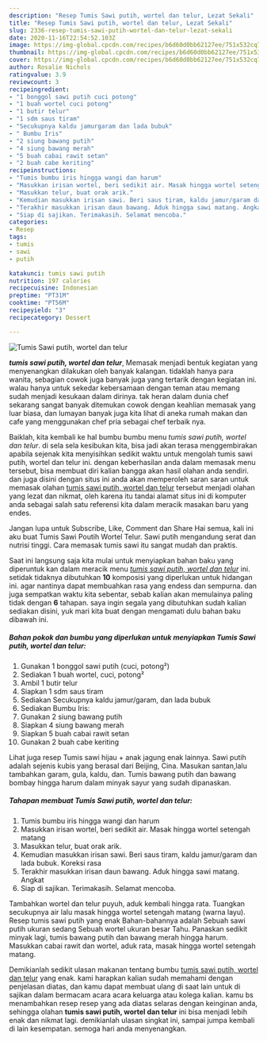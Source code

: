 ```yaml
---
description: "Resep Tumis Sawi putih, wortel dan telur, Lezat Sekali"
title: "Resep Tumis Sawi putih, wortel dan telur, Lezat Sekali"
slug: 2336-resep-tumis-sawi-putih-wortel-dan-telur-lezat-sekali
date: 2020-11-16T22:54:52.103Z
image: https://img-global.cpcdn.com/recipes/b6d60d0bb62127ee/751x532cq70/tumis-sawi-putih-wortel-dan-telur-foto-resep-utama.jpg
thumbnail: https://img-global.cpcdn.com/recipes/b6d60d0bb62127ee/751x532cq70/tumis-sawi-putih-wortel-dan-telur-foto-resep-utama.jpg
cover: https://img-global.cpcdn.com/recipes/b6d60d0bb62127ee/751x532cq70/tumis-sawi-putih-wortel-dan-telur-foto-resep-utama.jpg
author: Rosalie Nichols
ratingvalue: 3.9
reviewcount: 3
recipeingredient:
- "1 bonggol sawi putih cuci potong"
- "1 buah wortel cuci potong"
- "1 butir telur"
- "1 sdm saus tiram"
- "Secukupnya kaldu jamurgaram dan lada bubuk"
- " Bumbu Iris"
- "2 siung bawang putih"
- "4 siung bawang merah"
- "5 buah cabai rawit setan"
- "2 buah cabe keriting"
recipeinstructions:
- "Tumis bumbu iris hingga wangi dan harum"
- "Masukkan irisan wortel, beri sedikit air. Masak hingga wortel setengah matang"
- "Masukkan telur, buat orak arik."
- "Kemudian masukkan irisan sawi. Beri saus tiram, kaldu jamur/garam dan lada bubuk. Koreksi rasa"
- "Terakhir masukkan irisan daun bawang. Aduk hingga sawi matang. Angkat"
- "Siap di sajikan. Terimakasih. Selamat mencoba."
categories:
- Resep
tags:
- tumis
- sawi
- putih

katakunci: tumis sawi putih 
nutrition: 197 calories
recipecuisine: Indonesian
preptime: "PT31M"
cooktime: "PT56M"
recipeyield: "3"
recipecategory: Dessert

---
```



![Tumis Sawi putih, wortel dan telur](https://img-global.cpcdn.com/recipes/b6d60d0bb62127ee/751x532cq70/tumis-sawi-putih-wortel-dan-telur-foto-resep-utama.jpg)

<b><i>tumis sawi putih, wortel dan telur</i></b>, Memasak menjadi bentuk kegiatan yang menyenangkan dilakukan oleh banyak kalangan. tidaklah hanya para wanita, sebagian cowok juga banyak juga yang tertarik dengan kegiatan ini. walau hanya untuk sekedar kebersamaan dengan teman atau memang sudah menjadi kesukaan dalam dirinya. tak heran dalam dunia chef sekarang sangat banyak ditemukan cowok dengan keahlian memasak yang luar biasa, dan lumayan banyak juga kita lihat di aneka rumah makan dan cafe yang menggunakan chef pria sebagai chef terbaik nya.

Baiklah, kita kembali ke hal bumbu bumbu menu <i>tumis sawi putih, wortel dan telur</i>. di sela sela kesibukan kita, bisa jadi akan terasa menggembirakan apabila sejenak kita menyisihkan sedikit waktu untuk mengolah tumis sawi putih, wortel dan telur ini. dengan keberhasilan anda dalam memasak menu tersebut, bisa membuat diri kalian bangga akan hasil olahan anda sendiri. dan juga disini dengan situs ini anda akan memperoleh saran saran untuk memasak olahan <u>tumis sawi putih, wortel dan telur</u> tersebut menjadi olahan yang lezat dan nikmat, oleh karena itu tandai alamat situs ini di komputer anda sebagai salah satu referensi kita dalam meracik masakan baru yang endes.

Jangan lupa untuk Subscribe, Like, Comment dan Share Hai semua, kali ini aku buat Tumis Sawi Poutih Wortel Telur. Sawi putih mengandung serat dan nutrisi tinggi. Cara memasak tumis sawi itu sangat mudah dan praktis.


Saat ini langsung saja kita mulai untuk menyiapkan bahan baku yang diperuntuk kan dalam meracik menu <u><i>tumis sawi putih, wortel dan telur</i></u> ini. setidak tidaknya dibutuhkan <b>10</b> komposisi yang diperlukan untuk hidangan ini. agar nantinya dapat membuahkan rasa yang endess dan sempurna. dan juga sempatkan waktu kita sebentar, sebab kalian akan memulainya paling tidak dengan <b>6</b> tahapan. saya ingin segala yang dibutuhkan sudah kalian sediakan disini, yuk mari kita buat dengan mengamati dulu bahan baku dibawah ini.

<!--inarticleads1-->

##### Bahan pokok dan bumbu yang diperlukan untuk menyiapkan Tumis Sawi putih, wortel dan telur:

1. Gunakan 1 bonggol sawi putih (cuci, potong²)
1. Sediakan 1 buah wortel, cuci, potong²
1. Ambil 1 butir telur
1. Siapkan 1 sdm saus tiram
1. Sediakan Secukupnya kaldu jamur/garam, dan lada bubuk
1. Sediakan  Bumbu Iris:
1. Gunakan 2 siung bawang putih
1. Siapkan 4 siung bawang merah
1. Siapkan 5 buah cabai rawit setan
1. Gunakan 2 buah cabe keriting


Lihat juga resep Tumis sawi hijau + anak jagung enak lainnya. Sawi putih adalah sejenis kubis yang berasal dari Beijing, Cina. Masukan santan,lalu tambahkan garam, gula, kaldu, dan. Tumis bawang putih dan bawang bombay hingga harum dalam minyak sayur yang sudah dipanaskan. 

<!--inarticleads2-->

##### Tahapan membuat Tumis Sawi putih, wortel dan telur:

1. Tumis bumbu iris hingga wangi dan harum
1. Masukkan irisan wortel, beri sedikit air. Masak hingga wortel setengah matang
1. Masukkan telur, buat orak arik.
1. Kemudian masukkan irisan sawi. Beri saus tiram, kaldu jamur/garam dan lada bubuk. Koreksi rasa
1. Terakhir masukkan irisan daun bawang. Aduk hingga sawi matang. Angkat
1. Siap di sajikan. Terimakasih. Selamat mencoba.


Tambahkan wortel dan telur puyuh, aduk kembali hingga rata. Tuangkan secukupnya air lalu masak hingga wortel setengah matang (warna layu). Resep tumis sawi putih yang enak Bahan-bahannya adalah Sebuah sawi putih ukuran sedang Sebuah wortel ukuran besar Tahu. Panaskan sedikit minyak lagi, tumis bawang putih dan bawang merah hingga harum. Masukkan cabai rawit dan wortel, aduk rata, masak hingga wortel setengah matang. 

Demikianlah sedikit ulasan makanan tentang bumbu <u>tumis sawi putih, wortel dan telur</u> yang enak. kami harapkan kalian sudah memahami dengan penjelasan diatas, dan kamu dapat membuat ulang di saat lain untuk di sajikan dalam bermacam acara acara keluarga atau kolega kalian. kamu bs menambahkan resep resep yang ada diatas selaras dengan keinginan anda, sehingga olahan <b>tumis sawi putih, wortel dan telur</b> ini bisa menjadi lebih enak dan nikmat lagi. demikianlah ulasan singkat ini, sampai jumpa kembali di lain kesempatan. semoga hari anda menyenangkan.
